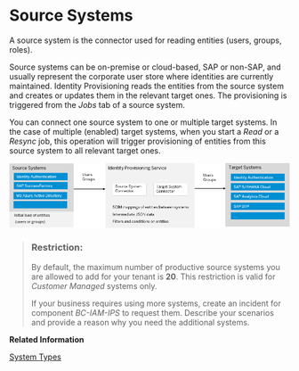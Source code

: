 <!-- loio58033bec92124ef2a7905b37d0f50704 -->

# Source Systems

A source system is the connector used for reading entities \(users, groups, roles\).

Source systems can be on-premise or cloud-based, SAP or non-SAP, and usually represent the corporate user store where identities are currently maintained. Identity Provisioning reads the entities from the source system and creates or updates them in the relevant target ones. The provisioning is triggered from the *Jobs* tab of a source system.

You can connect one source system to one or multiple target systems. In the case of multiple \(enabled\) target systems, when you start a *Read* or a *Resync* job, this operation will trigger provisioning of entities from this source system to all relevant target ones.

![](images/IPS_Source_and_Target_Systems_841d159.png)

> ### Restriction:  
> By default, the maximum number of productive source systems you are allowed to add for your tenant is **20**. This restriction is valid for *Customer Managed* systems only.
> 
> If your business requires using more systems, create an incident for component *BC-IAM-IPS* to request them. Describe your scenarios and provide a reason why you need the additional systems.

**Related Information**  


[System Types](system-types-e59ae54.md "Identity Provisioning differentiates systems based on how they are created and what they are used for.")

